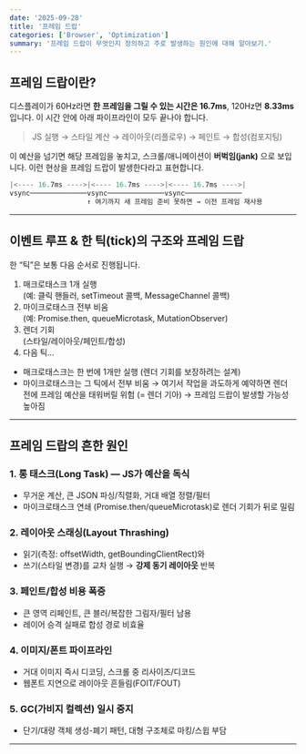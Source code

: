 ```yaml
---
date: '2025-09-28'
title: '프레임 드랍'
categories: ['Browser', 'Optimization']
summary: '프레임 드랍이 무엇인지 정의하고 주로 발생하는 원인에 대해 알아보기.'
---
```


## 프레임 드랍이란?

디스플레이가 60Hz라면 **한 프레임을 그릴 수 있는 시간은 16.7ms**, 120Hz면 **8.33ms**입니다. 이 시간 안에 아래 파이프라인이 모두 끝나야 합니다.

> JS 실행 → 스타일 계산 → 레이아웃(리플로우) → 페인트 → 합성(컴포지팅)

이 예산을 넘기면 해당 프레임을 놓치고, 스크롤/애니메이션이 **버벅임(jank)** 으로 보입니다. 이런 현상을 프레임 드랍이 발생한다라고 표현합니다.

```rust
|<---- 16.7ms ---->|<---- 16.7ms ---->|<---- 16.7ms ---->|
vsync──────────────vsync──────────────vsync──────────────
                   ↑ 여기까지 새 프레임 준비 못하면 → 이전 프레임 재사용
```


---

## 이벤트 루프 & 한 틱(tick)의 구조와 프레임 드랍

한 “틱”은 보통 다음 순서로 진행됩니다.

1. 매크로태스크 1개 실행  
   (예: 클릭 핸들러, setTimeout 콜백, MessageChannel 콜백)
2. 마이크로태스크 전부 비움  
   (예: Promise.then, queueMicrotask, MutationObserver)
3. 렌더 기회  
   (스타일/레이아웃/페인트/합성)
4. 다음 틱…

- 매크로태스크는 한 번에 1개만 실행 (렌더 기회를 보장하려는 설계)
- 마이크로태스크는 그 틱에서 전부 비움 → 여기서 작업을 과도하게 예약하면 렌더 전에 프레임 예산을 태워버릴 위험 (= 렌더 기아) →  프레임 드랍이 발생할 가능성 높아짐

---

## 프레임 드랍의 흔한 원인

### 1. 롱 태스크(Long Task) — JS가 예산을 독식
- 무거운 계산, 큰 JSON 파싱/직렬화, 거대 배열 정렬/필터
- 마이크로태스크 연쇄 (Promise.then/queueMicrotask)로 렌더 기회가 뒤로 밀림

### 2. 레이아웃 스래싱(Layout Thrashing)
- 읽기(측정: offsetWidth, getBoundingClientRect)와  
- 쓰기(스타일 변경)를 교차 실행 → **강제 동기 레이아웃** 반복

### 3. 페인트/합성 비용 폭증
- 큰 영역 리페인트, 큰 블러/복잡한 그림자/필터 남용
- 레이어 승격 실패로 합성 경로 비효율

### 4. 이미지/폰트 파이프라인
- 거대 이미지 즉시 디코딩, 스크롤 중 리사이즈/디코드
- 웹폰트 지연으로 레이아웃 흔들림(FOIT/FOUT)

### 5. GC(가비지 컬렉션) 일시 중지
- 단기/대량 객체 생성-폐기 패턴, 대형 구조체로 마킹/스윕 부담

---